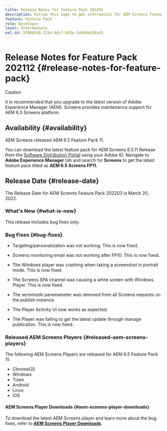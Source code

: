 ```yaml
---
title: Release Notes for Feature Pack 202203
description: Follow this page to get information for AEM Screens Feature Pack 202203 released on March 25, 2022.
feature: Feature Pack
role: Developer
level: Intermediate
exl-id: 570003d8-216d-4dcf-b03e-3a0dde818a43
---
```

# Release Notes for Feature Pack 202112 {#release-notes-for-feature-pack}

 >[!CAUTION]
 >It is recommended that you upgrade to the latest version of Adobe Experience Manager (AEM). Screens provides maintenance support for AEM 6.3 Screens platform.

## Availability {#availability}

 AEM Screens released AEM 6.5 Feature Pack 11.

 You can download the latest feature pack for AEM Screens 6.5.11 Release from the [Software Distribution Portal](https://experience.adobe.com/#/downloads/content/software-distribution/en/aem.html) using your Adobe ID. Navigate to **Adobe Experience Manager** tab and search for **Screens** to get the latest feature pack titled as **AEM 6.5 Screens FP11**.

## Release Date {#release-date}

 The Release Date for AEM Screens Feature Pack 202203 is March 25, 2022.

### What's New {#what-is-new}

 This release includes bug fixes only.

### Bug Fixes {#bug-fixes}

* Targeting/personalization was not working. This is now fixed.

* Screens monitoring email was not working after FP10. This is now fixed.

* The Windows player was crashing when taking a screenshot in portrait mode. This is now fixed.

* The Screens SPA channel was causing a white screen with Windows Player. This is now fixed.

* The *wcmmode* paramameter was removed from all Screens requests on the publish instance.

* The Player Activity UI now works as expected.

* The Player was failing to get the latest update through manage publication. This is now fixed.

### Released AEM Screens Players {#released-aem-screens-players}

 The following AEM Screens Players are released for AEM 6.5 Feature Pack 11:

* ChromeOS
* Windows
* Tizen
* Android
* Linux
* iOS

#### AEM Screens Player Downloads  {#aem-screens-player-downloads}

 To download the latest AEM Screens player and learn more about the bug fixes, refer to **[AEM Screens Player Downloads](https://download.macromedia.com/screens/index.html)**.
